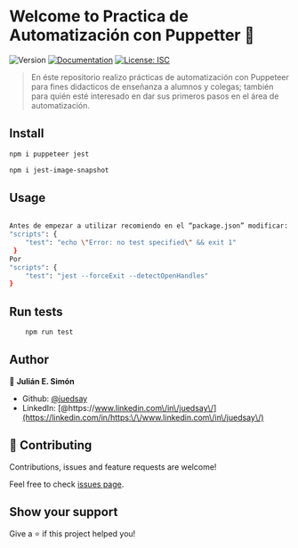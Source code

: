# Welcome to Practica de Automatización con Puppetter 👋
![Version](https://img.shields.io/badge/version-1.0.0-blue.svg?cacheSeconds=2592000)
[![Documentation](https://img.shields.io/badge/documentation-yes-brightgreen.svg)](https://assorted-surprise-666.notion.site/Automatizaci-n-de-pruebas-con-Puppeteer-befb5e7fd6a94f7abe473a2454447304?pvs=4)
[![License: ISC](https://img.shields.io/badge/License-ISC-yellow.svg)](#)

> En éste repositorio realizo prácticas de automatización con Puppeteer para fines didacticos de enseñanza a alumnos y colegas; también para quién esté interesado en dar sus primeros pasos en el área de automatización.

## Install

```sh
npm i puppeteer jest

npm i jest-image-snapshot
```

## Usage

```sh

Antes de empezar a utilizar recomiendo en el “package.json” modificar:
"scripts": {
    "test": "echo \"Error: no test specified\" && exit 1"
 }
Por
"scripts": {
    "test": "jest --forceExit --detectOpenHandles"
}
```

## Run tests

```sh
    npm run test
```

## Author

👤 **Julián E. Simón**

* Github: [@juedsay](https://github.com/juedsay)
* LinkedIn: [@https:\/\/www.linkedin.com\/in\/juedsay\/](https://linkedin.com/in/https:\/\/www.linkedin.com\/in\/juedsay\/)

## 🤝 Contributing

Contributions, issues and feature requests are welcome!

Feel free to check [issues page](https://github.com/juedsay/AutomatizacionConPuppetter/issues). 

## Show your support

Give a ⭐️ if this project helped you!
